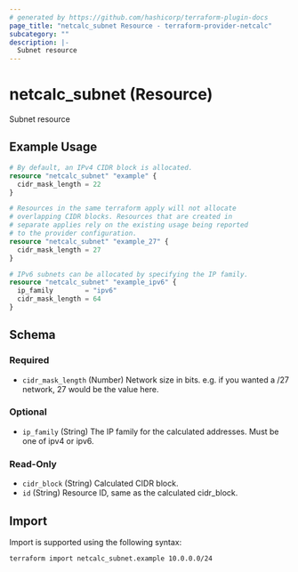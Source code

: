 ```yaml
---
# generated by https://github.com/hashicorp/terraform-plugin-docs
page_title: "netcalc_subnet Resource - terraform-provider-netcalc"
subcategory: ""
description: |-
  Subnet resource
---
```


# netcalc_subnet (Resource)

Subnet resource

## Example Usage

```terraform
# By default, an IPv4 CIDR block is allocated.
resource "netcalc_subnet" "example" {
  cidr_mask_length = 22
}

# Resources in the same terraform apply will not allocate
# overlapping CIDR blocks. Resources that are created in
# separate applies rely on the existing usage being reported
# to the provider configuration.
resource "netcalc_subnet" "example_27" {
  cidr_mask_length = 27
}

# IPv6 subnets can be allocated by specifying the IP family.
resource "netcalc_subnet" "example_ipv6" {
  ip_family        = "ipv6"
  cidr_mask_length = 64
}
```

<!-- schema generated by tfplugindocs -->
## Schema

### Required

- `cidr_mask_length` (Number) Network size in bits. e.g. if you wanted a /27 network, 27 would be the value here.

### Optional

- `ip_family` (String) The IP family for the calculated addresses. Must be one of ipv4 or ipv6.

### Read-Only

- `cidr_block` (String) Calculated CIDR block.
- `id` (String) Resource ID, same as the calculated cidr_block.

## Import

Import is supported using the following syntax:

```shell
terraform import netcalc_subnet.example 10.0.0.0/24
```
